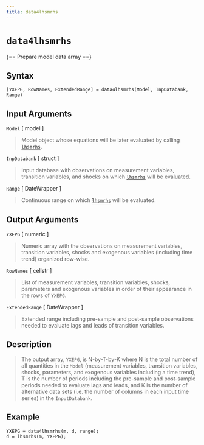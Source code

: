 ```yaml
---
title: data4lhsmrhs
---
```


# `data4lhsmrhs`

{== Prepare model data array ==}


## Syntax 

    [YXEPG, RowNames, ExtendedRange] = data4lhsmrhs(Model, InpDatabank, Range)


## Input Arguments 

 `Model` [ model ]
> 
> Model object whose equations will be later
>evaluated by calling [`lhsmrhs`](model/lhsmrhs).
>

 `InpDatabank` [ struct ] 
> 
> Input database with observations on
>measurement variables, transition variables, and shocks on which
>[`lhsmrhs`](model/lhsmrhs) will be evaluated.
>

 `Range` [ DateWrapper ] 
> 
> Continuous range on which
>[`lhsmrhs`](model/lhsmrhs) will be evaluated.
>


## Output Arguments

 `YXEPG` [ numeric ] 
>
> Numeric array with the observations on
>measurement variables, transition variables, shocks and exogenous
>variables (including time trend) organized row-wise.
>

 `RowNames` [ cellstr ] 
> 
> List of measurement variables, transition
>variables, shocks, parameters and exogenous variables in order of their
>appearance in the rows of `YXEPG`.
>

 `ExtendedRange` [ DateWrapper ] 
> 
> Extended range including pre-sample
>and post-sample observations needed to evaluate lags and leads of
>transition variables.
>

## Description
>
>The output array, `YXEPG`, is N-by-T-by-K where N is the total number of
>all quantities in the `Model` (measurement variables, transition
>variables, shocks, parameters, and exogenous variables including a time
>trend), T is the number of periods including the pre-sample and
>post-sample periods needed to evaluate lags and leads, and K is the
>number of alternative data sets (i.e. the number of columns in each input
>time series) in the `InputDatabank`.
>

## Example 

    YXEPG = data4lhsmrhs(m, d, range);
    d = lhsmrhs(m, YXEPG);

